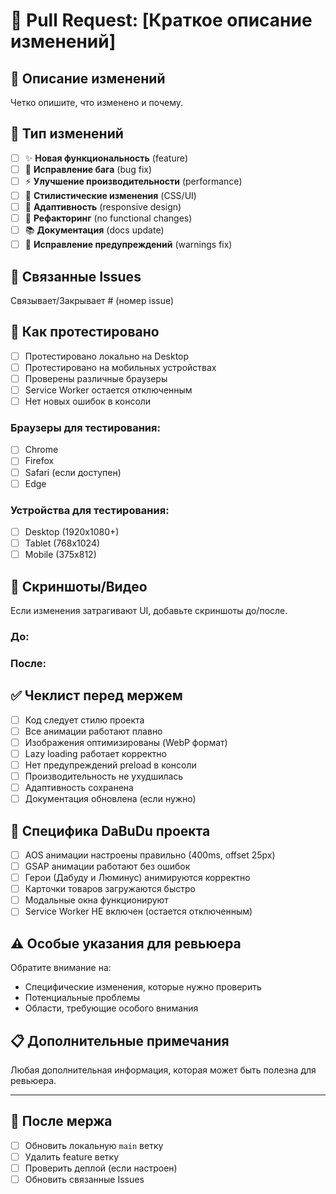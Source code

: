 # 🚀 Pull Request: [Краткое описание изменений]

## 📝 Описание изменений
Четко опишите, что изменено и почему.

## 🎯 Тип изменений
- [ ] ✨ **Новая функциональность** (feature)
- [ ] 🐛 **Исправление бага** (bug fix)
- [ ] ⚡ **Улучшение производительности** (performance)
- [ ] 🎨 **Стилистические изменения** (CSS/UI)
- [ ] 📱 **Адаптивность** (responsive design)
- [ ] 🔧 **Рефакторинг** (no functional changes)
- [ ] 📚 **Документация** (docs update)
- [ ] 🚨 **Исправление предупреждений** (warnings fix)

## 🔗 Связанные Issues
Связывает/Закрывает # (номер issue)

## 🧪 Как протестировано
- [ ] Протестировано локально на Desktop
- [ ] Протестировано на мобильных устройствах
- [ ] Проверены различные браузеры
- [ ] Service Worker остается отключенным
- [ ] Нет новых ошибок в консоли

### Браузеры для тестирования:
- [ ] Chrome
- [ ] Firefox
- [ ] Safari (если доступен)
- [ ] Edge

### Устройства для тестирования:
- [ ] Desktop (1920x1080+)
- [ ] Tablet (768x1024)
- [ ] Mobile (375x812)

## 📸 Скриншоты/Видео
Если изменения затрагивают UI, добавьте скриншоты до/после.

### До:
<!-- Скриншот до изменений -->

### После:
<!-- Скриншот после изменений -->

## ✅ Чеклист перед мержем
- [ ] Код следует стилю проекта
- [ ] Все анимации работают плавно
- [ ] Изображения оптимизированы (WebP формат)
- [ ] Lazy loading работает корректно
- [ ] Нет предупреждений preload в консоли
- [ ] Производительность не ухудшилась
- [ ] Адаптивность сохранена
- [ ] Документация обновлена (если нужно)

## 🔧 Специфика DaBuDu проекта
- [ ] AOS анимации настроены правильно (400ms, offset 25px)
- [ ] GSAP анимации работают без ошибок
- [ ] Герои (Дабуду и Люминус) анимируются корректно
- [ ] Карточки товаров загружаются быстро
- [ ] Модальные окна функционируют
- [ ] Service Worker НЕ включен (остается отключенным)

## ⚠️ Особые указания для ревьюера
Обратите внимание на:
- Специфические изменения, которые нужно проверить
- Потенциальные проблемы
- Области, требующие особого внимания

## 📋 Дополнительные примечания
Любая дополнительная информация, которая может быть полезна для ревьюера.

---

## 🎉 После мержа
- [ ] Обновить локальную `main` ветку
- [ ] Удалить feature ветку
- [ ] Проверить деплой (если настроен)
- [ ] Обновить связанные Issues 